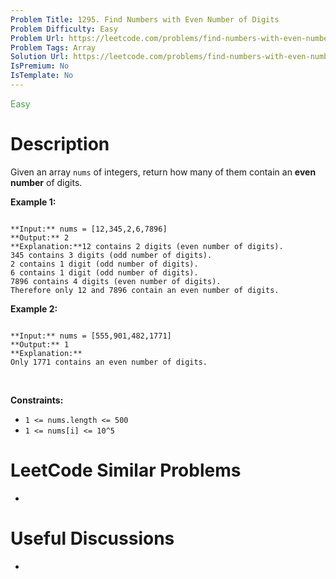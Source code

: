 ```yaml
---
Problem Title: 1295. Find Numbers with Even Number of Digits
Problem Difficulty: Easy
Problem Url: https://leetcode.com/problems/find-numbers-with-even-number-of-digits/
Problem Tags: Array
Solution Url: https://leetcode.com/problems/find-numbers-with-even-number-of-digits/solution/
IsPremium: No
IsTemplate: No
---
```


<span style="color: rgb(67, 160, 71);">Easy</span>

# Description

Given an array `nums` of integers, return how many of them contain an **even number** of digits.
 


**Example 1:**



```

**Input:** nums = [12,345,2,6,7896]
**Output:** 2
**Explanation:**12 contains 2 digits (even number of digits). 
345 contains 3 digits (odd number of digits). 
2 contains 1 digit (odd number of digits). 
6 contains 1 digit (odd number of digits). 
7896 contains 4 digits (even number of digits). 
Therefore only 12 and 7896 contain an even number of digits.

```

**Example 2:**



```

**Input:** nums = [555,901,482,1771]
**Output:** 1 
**Explanation:** 
Only 1771 contains an even number of digits.

```

 


**Constraints:**


* `1 <= nums.length <= 500`
* `1 <= nums[i] <= 10^5`




# LeetCode Similar Problems

- []()

# Useful Discussions

- []()
